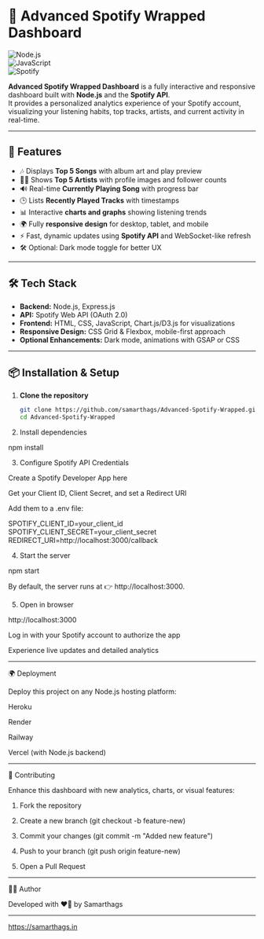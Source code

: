 # 🎵 Advanced Spotify Wrapped Dashboard

![Node.js](https://img.shields.io/badge/Node.js-18.x-green?logo=node.js)  
![JavaScript](https://img.shields.io/badge/JavaScript-ES6-yellow?logo=javascript)  
![Spotify](https://img.shields.io/badge/Spotify-API-green?logo=spotify)  

**Advanced Spotify Wrapped Dashboard** is a fully interactive and responsive dashboard built with **Node.js** and the **Spotify API**.  
It provides a personalized analytics experience of your Spotify account, visualizing your listening habits, top tracks, artists, and current activity in real-time.  

---

## 🌟 Features
- 🎶 Displays **Top 5 Songs** with album art and play preview  
- 👨‍🎤 Shows **Top 5 Artists** with profile images and follower counts  
- 🔊 Real-time **Currently Playing Song** with progress bar  
- 🕒 Lists **Recently Played Tracks** with timestamps  
- 📊 Interactive **charts and graphs** showing listening trends  
- 🌍 Fully **responsive design** for desktop, tablet, and mobile  
- ⚡ Fast, dynamic updates using **Spotify API** and WebSocket-like refresh  
- 🛠️ Optional: Dark mode toggle for better UX  

---

## 🛠️ Tech Stack
- **Backend:** Node.js, Express.js  
- **API:** Spotify Web API (OAuth 2.0)  
- **Frontend:** HTML, CSS, JavaScript, Chart.js/D3.js for visualizations  
- **Responsive Design:** CSS Grid & Flexbox, mobile-first approach  
- **Optional Enhancements:** Dark mode, animations with GSAP or CSS  

---

## 📦 Installation & Setup

1. **Clone the repository**
   ```bash
   git clone https://github.com/samarthags/Advanced-Spotify-Wrapped.git
   cd Advanced-Spotify-Wrapped

2. Install dependencies

npm install


3. Configure Spotify API Credentials

Create a Spotify Developer App here

Get your Client ID, Client Secret, and set a Redirect URI

Add them to a .env file:

SPOTIFY_CLIENT_ID=your_client_id
SPOTIFY_CLIENT_SECRET=your_client_secret
REDIRECT_URI=http://localhost:3000/callback



4. Start the server

npm start

By default, the server runs at 👉 http://localhost:3000.


5. Open in browser

http://localhost:3000

Log in with your Spotify account to authorize the app

Experience live updates and detailed analytics




---

🌍 Deployment

Deploy this project on any Node.js hosting platform:

Heroku

Render

Railway

Vercel (with Node.js backend)



---

🤝 Contributing

Enhance this dashboard with new analytics, charts, or visual features:

1. Fork the repository


2. Create a new branch (git checkout -b feature-new)


3. Commit your changes (git commit -m "Added new feature")


4. Push to your branch (git push origin feature-new)


5. Open a Pull Request




---

👨‍💻 Author

Developed with ❤️‍🔥 by Samarthags

---

https://samarthags.in